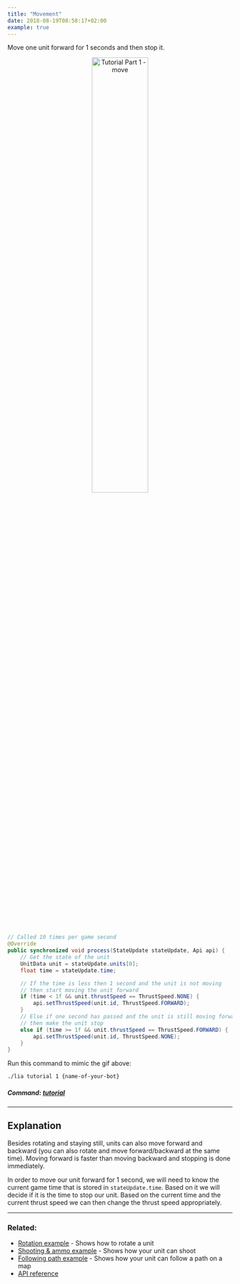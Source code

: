 ```yaml
---
title: "Movement"
date: 2018-08-19T08:58:17+02:00
example: true
---
```


Move one unit forward for 1 seconds and then stop it.

 <div style="text-align:center"><img src="/static/tutorials/gifs/tutorial-part-1-move.gif" alt="Tutorial Part 1 - move" width="50%"/></div>

``` java
// Called 10 times per game second
@Override
public synchronized void process(StateUpdate stateUpdate, Api api) {
    // Get the state of the unit
    UnitData unit = stateUpdate.units[0];
    float time = stateUpdate.time;

    // If the time is less then 1 second and the unit is not moving
    // then start moving the unit forward
    if (time < 1f && unit.thrustSpeed == ThrustSpeed.NONE) {
        api.setThrustSpeed(unit.id, ThrustSpeed.FORWARD);
    }
    // Else if one second has passed and the unit is still moving forward
    // then make the unit stop
    else if (time >= 1f && unit.thrustSpeed == ThrustSpeed.FORWARD) {
        api.setThrustSpeed(unit.id, ThrustSpeed.NONE);
    }
}
```

Run this command to mimic the gif above:

```bash
./lia tutorial 1 {name-of-your-bot}
```
##### *Command:* [*tutorial*](/lia-cli/#tutorial)

----

## Explanation

Besides rotating and staying still, units can also move forward and backward (you can also rotate and move forward/backward at the same time). 
Moving forward is faster than moving backward and stopping is done immediately.

In order to move our unit forward for 1 second, we will need to know the current game time that is stored in ```stateUpdate.time```. 
Based on it we will decide if it is the time to stop our unit. 
Based on the current time and the current thrust speed we can then change the thrust speed appropriately.

----

### Related:

* [Rotation example](/examples/rotation/) - Shows how to rotate a unit
* [Shooting & ammo example](/examples/shooting-and-ammo/) - Shows how your unit can shoot
* [Following path example](/examples/following-path/) - Shows how your unit can follow a path on a map
* [API reference](/api/)